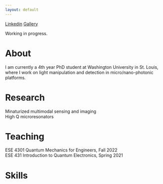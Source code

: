 ```yaml
---
layout: default
---
```


[Linkedin](https://www.linkedin.com/in/jrqie/) 
[Gallery](./gallery_page.html) 

Working in progress. 

# About 
I am currently a 4th year PhD student at Washington University in St. Louis, where I work on light manipulation and detection in micro/nano-photonic platforms. 

# Research 
Minaturized multimodal sensing and imaging   
High Q microresonators   

# Teaching
ESE 4301 Quantum Mechanics for Engineers, Fall 2022  
ESE 431  Introduction to Quantum Electronics, Spring 2021  

# Skills


